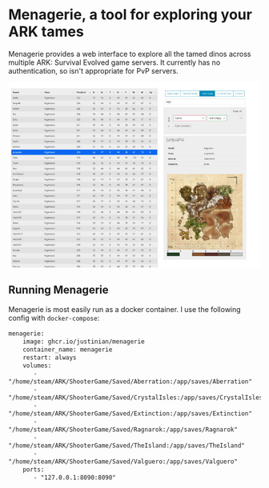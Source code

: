 # Menagerie, a tool for exploring your ARK tames

Menagerie provides a web interface to explore all the tamed dinos
across multiple ARK: Survival Evolved game servers. It currently
has no authentication, so isn't appropriate for PvP servers.

![screenshot](screenshot.jpg)

## Running Menagerie

Menagerie is most easily run as a docker container. I use the
following config with `docker-compose`:

```
menagerie:
    image: ghcr.io/justinian/menagerie
    container_name: menagerie
    restart: always
    volumes:
       - "/home/steam/ARK/ShooterGame/Saved/Aberration:/app/saves/Aberration"
       - "/home/steam/ARK/ShooterGame/Saved/CrystalIsles:/app/saves/CrystalIsles"
       - "/home/steam/ARK/ShooterGame/Saved/Extinction:/app/saves/Extinction"
       - "/home/steam/ARK/ShooterGame/Saved/Ragnarok:/app/saves/Ragnarok"
       - "/home/steam/ARK/ShooterGame/Saved/TheIsland:/app/saves/TheIsland"
       - "/home/steam/ARK/ShooterGame/Saved/Valguero:/app/saves/Valguero"
    ports:
       - "127.0.0.1:8090:8090"
```

